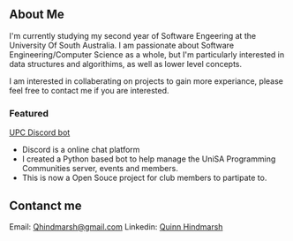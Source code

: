 ## About Me

<!--
**QuinnHindmarsh/QuinnHindmarsh** is a ✨ _special_ ✨ repository because its `README.md` (this file) appears on your GitHub profile.

Here are some ideas to get you started:

- 🔭 I’m currently working on ...
- 🌱 I’m currently learning ...
- 👯 I’m looking to collaborate on ...
- 🤔 I’m looking for help with ...
- 💬 Ask me about ...
- 📫 How to reach me: ...
- 😄 Pronouns: ...
- ⚡ Fun fact: ...
-->

I'm currently studying my second year of Software Engeering at the University Of South Australia. I am passionate about Software Engineering/Computer Science as a whole, but I'm particularly interested in data structures and algorithims, as well as lower level concepts. 

I am interested in collaberating on projects to gain more experiance, please feel free to contact me if you are interested. 

### Featured

[UPC Discord bot](https://github.com/QuinnHindmarsh/discord-bot-UPC-codejam)
- Discord is a online chat platform
- I created a Python based bot to help manage the UniSA Programming Communities server, events and members.
- This is now a Open Souce project for club members to partipate to.


## Contanct me 
Email: [Qhindmarsh@gmail.com](mailto:Qhindmarsh@gmail.com)
Linkedin: [Quinn Hindmarsh](https://www.linkedin.com/in/quinn-hindmarsh/)
